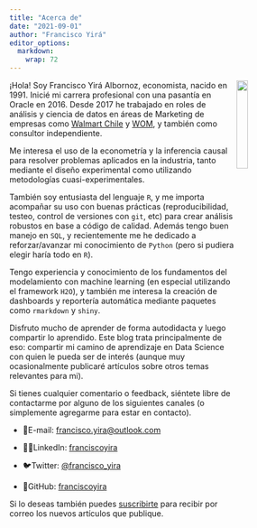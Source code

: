 ```yaml
---
title: "Acerca de"
date: "2021-09-01"
author: "Francisco Yirá"
editor_options: 
  markdown: 
    wrap: 72
---
```


<img src="/about.es_files/myself.jpg" class="portrait" align="right" width="20%"/>

¡Hola! Soy Francisco Yirá Albornoz, economista, nacido en 1991. Inicié
mi carrera profesional con una pasantía en Oracle en 2016. Desde 2017 he
trabajado en roles de análisis y ciencia de datos en áreas de Marketing
de empresas como [Walmart
Chile](https://es.wikipedia.org/wiki/Walmart_Chile) y
[WOM](https://es.wikipedia.org/wiki/WOM_(Chile)), y también como
consultor independiente.

Me interesa el uso de la econometría y la inferencia causal para
resolver problemas aplicados en la industria, tanto mediante el diseño
experimental como utilizando metodologías cuasi-experimentales.

También soy entusiasta del lenguaje `R`, y me importa acompañar su uso
con buenas prácticas (reproducibilidad, testeo, control de versiones con
`git`, etc) para crear análisis robustos en base a código de calidad.
Además tengo buen manejo en `SQL`, y recientemente me he dedicado a
reforzar/avanzar mi conocimiento de `Python` (pero si pudiera elegir
haría todo en `R`).

Tengo experiencia y conocimiento de los fundamentos del modelamiento con
machine learning (en especial utilizando el framework `H2O`), y también
me interesa la creación de dashboards y reportería automática mediante
paquetes como `rmarkdown` y `shiny`.

Disfruto mucho de aprender de forma autodidacta y luego compartir lo
aprendido. Este blog trata principalmente de eso: compartir mi camino de
aprendizaje en Data Science con quien le pueda ser de interés (aunque
muy ocasionalmente publicaré artículos sobre otros temas relevantes para
mi).

Si tienes cualquier comentario o feedback, siéntete libre de contactarme
por alguno de los siguientes canales (o simplemente agregarme para estar
en contacto).

-   📧E-mail:
    [francisco.yira\@outlook.com](mailto:francisco.yira@outlook.com "Mi correo")

-   👨‍💼LinkedIn:
    [franciscoyira](https://www.linkedin.com/in/franciscoyira/ "Mi perfil en LinkedIn")

-   🐦Twitter:
    [\@francisco_yira](https://twitter.com/francisco_yira "Mi cuenta de Twitter")

-   🐙GitHub:
    [franciscoyira](https://github.com/franciscoyira "Mi perfil de GitHub")

Si lo deseas también puedes
[suscribirte](https://www.franciscoyira.com/es/subscribe/) para recibir
por correo los nuevos artículos que publique.
